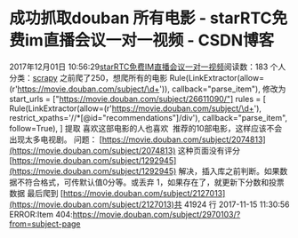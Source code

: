 # 成功抓取douban 所有电影 - starRTC免费im直播会议一对一视频 - CSDN博客
2017年12月01日 10:56:29[starRTC免费IM直播会议一对一视频](https://me.csdn.net/elesos)阅读数：183
个人分类：[scrapy](https://blog.csdn.net/elesos/article/category/7108617)
之前爬了250，想爬所有的电影
Rule(LinkExtractor(allow=(r'https://movie.douban.com/subject/\d+')),
callback="parse_item"),
修改为
start_urls = ["https://movie.douban.com/subject/26611090/"]
rules = [
Rule(LinkExtractor(allow=(r'https://movie.douban.com/subject/\d+'),
restrict_xpaths='//*[@id="recommendations"]/div'),
callback="parse_item",
follow=True),
]
提取
喜欢这部电影的人也喜欢  推荐的10部电影，这样应该不会出现太多电视剧。
问题：
[https://movie.douban.com/subject/2074813](https://movie.douban.com/subject/2074813) 这种页面没有评分
[https://movie.douban.com/subject/1292945](https://movie.douban.com/subject/1292945)
解决，插入库之前判断。如果数据不符合格式，可传默认值0分等。或丢弃
1，如果存在了，就更新下分数和投票数据
最后爬到 [https://movie.douban.com/subject/2127013](https://movie.douban.com/subject/2127013)共 41924 行
2017-11-15 11:30:56 ERROR:Item 404:https://movie.douban.com/subject/2970103/?from=subject-page
